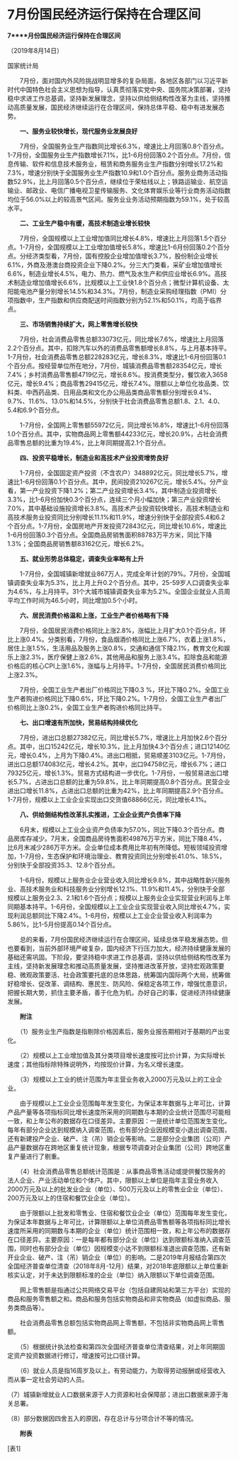 # 7月份国民经济运行保持在合理区间

**7****月份国民经济运行保持在合理区间**

（2019年8月14日）

国家统计局

　　7月份，面对国内外风险挑战明显增多的复杂局面，各地区各部门以习近平新时代中国特色社会主义思想为指导，认真贯彻落实党中央、国务院决策部署，坚持稳中求进工作总基调，坚持新发展理念，坚持以供给侧结构性改革为主线，坚持推动高质量发展，国民经济继续运行在合理区间，保持总体平稳、稳中有进发展态势。

　　**一、服务业较快增长，现代服务业发展良好**

　　7月份，全国服务业生产指数同比增长6.3%，增速比上月回落0.8个百分点。1-7月份，全国服务业生产指数增长7.1%，比1-6月份回落0.2个百分点。7月份，信息传输、软件和信息技术服务业，租赁和商务服务业生产指数分别增长17.2%和7.3%，增速分别快于全国服务业生产指数10.9和1.0个百分点。服务业商务活动指数52.9%，比上月回落0.5个百分点，继续位于荣枯线以上；铁路运输业、航空运输业、邮政业、电信广播电视卫星传输服务、文化体育娱乐业等行业商务活动指数均位于56.0%以上的较高景气区间。服务业业务活动预期指数为59.1%，处于较高水平。

　　**二、工业生产稳中有缓，高技术制造业增长较快**

　　7月份，全国规模以上工业增加值同比增长4.8%，增速比上月回落1.5个百分点。1-7月份，全国规模以上工业增加值增长5.8%，增速比1-6月份回落0.2个百分点。分经济类型看，7月份，国有控股企业增加值增长3.7%，股份制企业增长6.1%，外商及港澳台商投资企业下降0.2%。分三大门类看，采矿业增加值增长6.6%，制造业增长4.5%，电力、热力、燃气及水生产和供应业增长6.9%。高技术制造业增加值增长6.6%，比规模以上工业快1.8个百分点；微型计算机设备、太阳能电池产量分别增长14.5%和34.3%。7月份，制造业采购经理指数（PMI）分项指数中，生产指数和供应商配送时间指数分别为52.1%和50.1%，均高于临界点。

　　**三、市场销售持续扩大，网上零售增长较快**

　　7月份，社会消费品零售总额33073亿元，同比增长7.6%，增速比上月回落2.2个百分点。其中，扣除汽车以外的消费品零售额增长8.8%，与上月基本持平。1-7月份，社会消费品零售总额228283亿元，增长8.3%，增速比1-6月份回落0.1个百分点。按经营单位所在地分，7月份，城镇消费品零售额28354亿元，增长7.4%；乡村消费品零售额4719亿元，增长8.6%。按消费类型分，餐饮收入3658亿元，增长9.4%；商品零售29415亿元，增长7.4%。限额以上单位化妆品类、饮料类、中西药品类、日用品类和文化办公用品类商品零售额分别增长9.4%、9.7%、11.6%、13.0%和14.5%，分别快于社会消费品零售总额1.8、2.1、4.0、5.4和6.9个百分点。

　　1-7月份，全国网上零售额55972亿元，同比增长16.8%，增速比1-6月份回落1.0个百分点。其中，实物商品网上零售额44233亿元，增长20.9%，占社会消费品零售总额的比重为19.4%，比上年同期提高2.1个百分点。

　　**四、投资平稳增长，制造业和高技术产业投资增势良好**

　　1-7月份，全国固定资产投资（不含农户）348892亿元，同比增长5.7%，增速比1-6月份回落0.1个百分点。其中，民间投资210267亿元，增长5.4%。分产业看，第一产业投资下降1.2%；第二产业投资增长3.4%，其中制造业投资增长3.3%，比1-6月份加快0.3个百分点，连续三个月小幅加快；第三产业投资增长7.0%，其中基础设施投资增长3.8%。高技术产业投资较快增长，高技术制造业和高技术服务业投资同比分别增长11.1%和11.9%，增速分别快于全部投资5.4和6.2个百分点。1-7月份，全国房地产开发投资72843亿元，同比增长10.6%，增速比1-6月份回落0.3个百分点。全国商品房销售面积88783万平方米，同比下降1.3%；全国商品房销售额83162亿元，增长6.2%。

　　**五、就业形势总体稳定，调查失业率略有上升**

　　1-7月份，全国城镇新增就业867万人，完成全年计划的79%。7月份，全国城镇调查失业率为5.3%，比上月上升0.2个百分点。其中，25-59岁人口调查失业率为4.6%，与上月持平。31个大城市城镇调查失业率为5.2%。全国企业就业人员周平均工作时间为46.5小时，同比增加0.5个小时。

　　**六、居民消费价格温和上涨，工业生产者价格略有下降**

　　7月份，全国居民消费价格同比上涨2.8%，涨幅比上月扩大0.1个百分点，环比上涨0.4%。分类别看，7月份，食品烟酒价格同比上涨6.7%，衣着上涨1.8%，居住上涨1.5%，生活用品及服务上涨0.8%，交通和通信下降2.1%，教育文化和娱乐上涨2.3%，医疗保健上涨2.6%，其他用品和服务上涨3.4%。扣除食品和能源价格后的核心CPI上涨1.6%，涨幅与上月持平。1-7月份，全国居民消费价格同比上涨2.3%。

　　7月份，全国工业生产者出厂价格同比下降0.3 %，环比下降0.2%。全国工业生产者购进价格同比下降0.6%，环比下降0.2%。1-7月份，全国工业生产者出厂价格同比上涨0.2%，全国工业生产者购进价格同比持平。

　　**七、出口增速有所加快，贸易结构持续优化**

　　7月份，进出口总额27382亿元，同比增长5.7%，增速比上月加快2.6个百分点。其中，出口15242亿元，增长10.3%，比上月加快4.3个百分点；进口12140亿元，增长0.4%，上月为下降0.4%。进出口相抵，贸易顺差3103亿元。1-7月份，进出口总额174083亿元，增长4.2%。其中，出口94758亿元，增长6.7%；进口79325亿元，增长1.3%。贸易方式结构进一步优化。1-7月份，一般贸易进出口增长5.7%，占进出口总额的比重为59.8%，比上年同期提高0.8个百分点。民营企业进出口增长11.8%，占进出口总额的比重为42%，比上年同期提高2.9个百分点。1-7月份，规模以上工业企业实现出口交货值68866亿元，同比增长4.1%。

　　**八、供给侧结构性改革扎实推进，工业企业资产负债率下降**

　　6月末，规模以上工业企业资产负债率为57.0%，同比下降0.3个百分点。商品房库存减少。7月末，全国商品房待售面积49876万平方米，同比下降8.4%，比6月末减少286万平方米。企业单位成本费用比年初有所降低。短板领域投资增加，1-7月份，生态保护和环境治理业、教育投资同比分别增长41.0%、18.5%，分别快于全部投资35.3、12.8个百分点。

　　1-6月份，规模以上服务业企业营业收入同比增长9.8%，其中战略性新兴服务业、高技术服务业和科技服务业分别增长12.1%、11.9%和11.4%，分别快于全部规模以上服务业2.3、2.1和1.6个百分点；规模以上服务业企业实现营业利润与上年同期基本持平。1-6月份，全国规模以上工业企业实现营业收入同比增长4.7%，实现利润总额同比下降2.4%。1-6月份，规模以上工业企业营业收入利润率为5.86%，比1-5月份提高0.14个百分点。

　　总的来看，7月份国民经济继续运行在合理区间，延续总体平稳发展态势。但也要看到，当前外部环境严峻复杂，国内经济下行压力加大，经济持续健康发展的基础还需巩固。下阶段，要坚持稳中求进工作总基调，坚持以供给侧结构性改革为主线，坚持新发展理念和推动高质量发展，坚持推进改革开放，坚持宏观政策要稳、微观政策要活、社会政策要托底的总体思路，统筹国内国际两个大局，统筹做好稳增长、促改革、调结构、惠民生、防风险、保稳定各项工作，增强忧患意识，把握长期大势，抓住主要矛盾，善于化危为机，办好自己的事，促进经济持续健康发展。

　　**附注**

　　（1）服务业生产指数是指剔除价格因素后，服务业报告期相对于基期的产出变化。

　　（2）规模以上工业增加值及其分类项目增长速度按可比价计算，为实际增长速度；其他指标除特殊说明外，均按现价计算，为名义增长速度。

　　（3）规模以上工业的统计范围为年主营业务收入2000万元及以上的工业企业。

　　由于规模以上工业企业范围每年发生变化，为保证本年数据与上年可比，计算产品产量等各项指标同比增长速度所采用的同期数与本期的企业统计范围尽可能相一致，和上年公布的数据存在口径差异。主要原因：一是统计单位范围发生变化。每年有部分企业达到规模纳入调查范围，也有部分企业因规模变小退出调查范围，还有新建投产企业、破产、注（吊）销企业等影响。二是部分企业集团（公司）产品产量数据存在跨地区重复统计现象，根据专项调查对企业集团（公司）跨地区重复产量进行了剔重。

　　（4）社会消费品零售总额统计范围是：从事商品零售活动或提供餐饮服务的法人企业、产业活动单位和个体户。其中，限额以上单位是指年主营业务收入2000万元及以上的批发业企业（单位）、500万元及以上的零售业企业（单位）、200万元及以上的住宿和餐饮业企业（单位）。

　　由于限额以上批发和零售业、住宿和餐饮业企业（单位）范围每年发生变化，为保证本年数据与上年可比，计算限额以上单位消费品零售额等各项指标同比增长速度所采用的同期数与本期的企业（单位）统计范围相一致，和上年公布的数据存在口径差异。主要原因：一是每年都有部分企业（单位）达到限额标准纳入调查范围，同时也有部分企业（单位）因规模变小达不到限额标准退出调查范围，还有新开业企业、破产、注（吊）销企业（单位）的影响。二是2019年月报结合第四次全国经济普查单位清查（2018年8月\-12月）结果，对2018年底限额以上单位重新核实认定，对于未达到限额标准的企业（单位）纳入限额以下单位调查范围。

　　网上零售额是指通过公共网络交易平台（包括自建网站和第三方平台）实现的商品和服务零售额之和。商品和服务包括实物商品和非实物商品（如虚拟商品、服务类商品等）。

　　社会消费品零售总额包括实物商品网上零售额，不包括非实物商品网上零售额。

　　（5）根据统计执法检查和第四次全国经济普查单位清查结果，对上年同期固定资产投资数据进行修订，增速按可比口径计算。

　　（6）就业人员是指16周岁及以上，有劳动能力，为取得劳动报酬或经营收入而从事一定社会劳动的人员。

（7）城镇新增就业人口数据来源于人力资源和社会保障部；进出口数据来源于海关总署。

（8）部分数据因四舍五入的原因，存在总计与分项合计不等的情况。

　　**附表**

\[表1\]